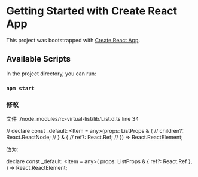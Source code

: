 # Getting Started with Create React App

This project was bootstrapped with [Create React App](https://github.com/facebook/create-react-app).

## Available Scripts

In the project directory, you can run:

### `npm start`
 
### 修改
文件 ./node_modules/rc-virtual-list/lib/List.d.ts
line 34 

// declare const _default: <Item = any>(props: ListProps<Item> & {
//     children?: React.ReactNode;
// } & {
//     ref?: React.Ref<ListRef>;
// }) => React.ReactElement;

改为:

declare const _default: <Item = any>(
    props: ListProps<Item> & { ref?: React.Ref<ListRef> },
  ) => React.ReactElement;
